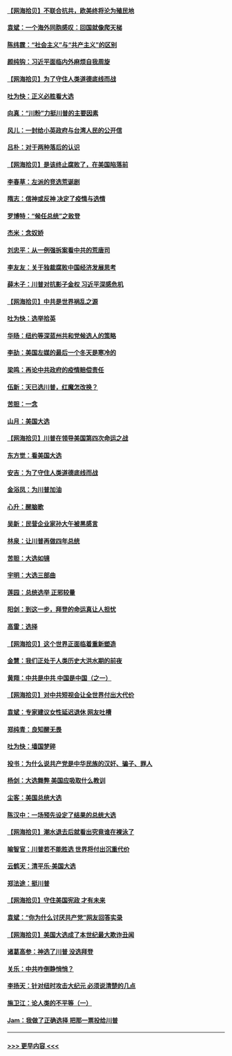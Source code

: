 #### [【网海拾贝】不联合抗共，欧美终将沦为殖民地](../pages/nsc993/n12565068.md?t=11211402) 
#### [袁斌：一个海外同胞感叹：回国就像爬天梯](../pages/nsc993/n12564986.md?t=11211402) 
#### [陈纬霆：“社会主义”与“共产主义”的区别](../pages/nsc993/n12562417.md?t=11211402) 
#### [颜纯钩：习近平面临内外麻烦自我周旋](../pages/nsc993/n12563356.md?t=11211402) 
#### [【网海拾贝】为了守住人类道德底线而战](../pages/nsc993/n12562542.md?t=11211402) 
#### [吐为快：正义必胜看大选](../pages/nsc993/n12561967.md?t=11211402) 
#### [向真：“川粉”力挺川普的主要因素](../pages/nsc993/n12560774.md?t=11211402) 
#### [风儿：一封给小英政府与台湾人民的公开信](../pages/nsc993/n12560581.md?t=11211402) 
#### [吕朴：对于两种落后的认识](../pages/nsc993/n12560492.md?t=11211402) 
#### [【网海拾贝】是该终止腐败了，在美国陷落前](../pages/nsc993/n12559936.md?t=11211402) 
#### [李春草：左派的竞选荒诞剧](../pages/nsc993/n12558380.md?t=11211402) 
#### [隋志：信神或反神 决定了疫情与选情](../pages/nsc993/n12558255.md?t=11211402) 
#### [罗博特：“候任总统”之败登](../pages/nsc993/n12558189.md?t=11211402) 
#### [杰米：念奴娇](../pages/nsc993/n12558174.md?t=11211402) 
#### [刘忠平：从一例强拆案看中共的荒唐司](../pages/nsc993/n12558036.md?t=11211402) 
#### [李友友：关于独裁腐败中国经济发展思考](../pages/nsc993/n12558004.md?t=11211402) 
#### [薛木子：川普对抗影子金权 习近平深感危机](../pages/nsc993/n12557342.md?t=11211402) 
#### [【网海拾贝】中共是世界祸乱之源](../pages/nsc993/n12555353.md?t=11211402) 
#### [吐为快：选举拾英](../pages/nsc993/n12555041.md?t=11211402) 
#### [华旸：纽约等深蓝州共和党候选人的策略](../pages/nsc993/n12554309.md?t=11211402) 
#### [李劼：美国左媒的最后一个冬天是寒冷的](../pages/nsc993/n12552947.md?t=11211402) 
#### [梁鸣：再论中共政府的疫情赔偿责任](../pages/nsc993/n12553012.md?t=11211402) 
#### [伍新：天已选川普，红魔怎改换？](../pages/nsc993/n12552970.md?t=11211402) 
#### [苦胆：一念](../pages/nsc993/n12552957.md?t=11211402) 
#### [山月：美国大选](../pages/nsc993/n12552446.md?t=11211402) 
#### [【网海拾贝】川普在领导美国第四次命运之战](../pages/nsc993/n12551973.md?t=11211402) 
#### [东方觉：看美国大选](../pages/nsc993/n12551647.md?t=11211402) 
#### [安吉：为了守住人类道德底线而战](../pages/nsc993/n12551111.md?t=11211402) 
#### [金浴凤：为川普加油](../pages/nsc993/n12551085.md?t=11211402) 
#### [心升：醒脑歌](../pages/nsc993/n12550984.md?t=11211402) 
#### [吴新：民营企业家孙大午被黑感言](../pages/nsc993/n12550656.md?t=11211402) 
#### [林泉：让川普再做四年总统](../pages/nsc993/n12550640.md?t=11211402) 
#### [苦胆：大选如镜](../pages/nsc993/n12550630.md?t=11211402) 
#### [宇明：大选三部曲](../pages/nsc993/n12550603.md?t=11211402) 
#### [莲园：总统选举 正邪较量](../pages/nsc993/n12550594.md?t=11211402) 
#### [阳剑：到这一步，拜登的命运真让人担忧](../pages/nsc993/n12549093.md?t=11211402) 
#### [高雷：选择](../pages/nsc993/n12549087.md?t=11211402) 
#### [【网海拾贝】这个世界正面临着重新塑造](../pages/nsc993/n12548326.md?t=11211402) 
#### [金慧：我们正处于人类历史大洪水期的前夜](../pages/nsc993/n12547914.md?t=11211402) 
#### [黄翔：中共是中共 中国是中国（之一）](../pages/nsc993/n12547576.md?t=11211402) 
#### [【网海拾贝】对中共短视会让全世界付出大代价](../pages/nsc993/n12546043.md?t=11211402) 
#### [袁斌：专家建议女性延迟退休 网友吐槽](../pages/nsc993/n12545424.md?t=11211402) 
#### [郑纯青：良知醒无畏](../pages/nsc993/n12545394.md?t=11211402) 
#### [吐为快：墙国梦碎](../pages/nsc993/n12545309.md?t=11211402) 
#### [投书：为什么说共产党是中华民族的汉奸、骗子、罪人](../pages/nsc993/n12545089.md?t=11211402) 
#### [杨剑：大选舞弊 美国应吸取什么教训](../pages/nsc993/n12543937.md?t=11211402) 
#### [尘客：美国总统大选](../pages/nsc993/n12543828.md?t=11211402) 
#### [陈汉中：一场预先设定了结果的总统大选](../pages/nsc993/n12543564.md?t=11211402) 
#### [【网海拾贝】潮水退去后就看出究竟谁在裸泳了](../pages/nsc993/n12543321.md?t=11211402) 
#### [喻智官：川普若不能胜选 世界将付出沉重代价](../pages/nsc993/n12541352.md?t=11211402) 
#### [云鹤天：清平乐‧美国大选](../pages/nsc993/n12540916.md?t=11211402) 
#### [郑法途：挺川普](../pages/nsc993/n12540898.md?t=11211402) 
#### [【网海拾贝】守住美国宪政 才有未来](../pages/nsc993/n12540423.md?t=11211402) 
#### [袁斌：“你为什么讨厌共产党”网友回答实录](../pages/nsc993/n12540208.md?t=11211402) 
#### [【网海拾贝】美国大选成了本世纪最大欺诈丑闻](../pages/nsc993/n12538029.md?t=11211402) 
#### [诸葛高参：神选了川普 没选拜登](../pages/nsc993/n12537664.md?t=11211402) 
#### [关乐：中共咋倒静悄悄？](../pages/nsc993/n12537615.md?t=11211402) 
#### [李扬天：针对纽时攻击大纪元 必须说清楚的几点](../pages/nsc993/n12536001.md?t=11211402) 
#### [施卫江：论人类的不平等（一）](../pages/nsc993/n12535700.md?t=11211402) 
#### [Jam：我做了正确选择 把那一票投给川普](../pages/nsc993/n12535743.md?t=11211402) 

----
#### [ >>> 更早内容 <<< ](../indexes/nsc993-earlier.md)
